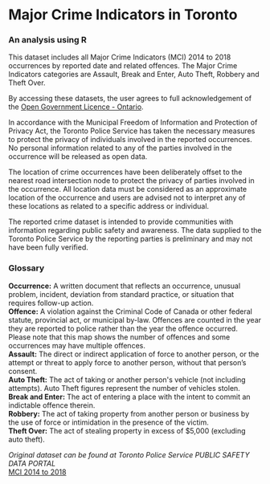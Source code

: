 # Major Crime Indicators in Toronto
### An analysis using R

This dataset includes all Major Crime Indicators (MCI) 2014 to 2018 occurrences by reported date and related offences.
The Major Crime Indicators categories are Assault, Break and Enter, Auto Theft, Robbery and Theft Over.  

By accessing these datasets, the user agrees to full acknowledgement of the [Open Government Licence - Ontario](https://www.ontario.ca/page/open-government-licence-ontario).  

In accordance with the Municipal Freedom of Information and Protection of Privacy Act, the Toronto Police Service has taken the necessary measures to protect the privacy of individuals involved in the reported occurrences. No personal information related to any of the parties involved in the occurrence will be released as open data.  

The location of crime occurrences have been deliberately offset to the nearest road intersection node to protect the privacy of parties involved in the occurrence. All location data must be considered as an approximate location of the occurrence and users are advised not to interpret any of these locations as related to a specific address or individual.  

The reported crime dataset is intended to provide communities with information regarding public safety and awareness. The data supplied to the Toronto Police Service by the reporting parties is preliminary and may not have been fully verified.

### Glossary
**Occurrence:** A written document that reflects an occurrence, unusual problem, incident, deviation from standard practice, or situation that requires follow-up action.  
**Offence:** A violation against the Criminal Code of Canada or other federal statute, provincial act, or municipal by-law. Offences are counted in the year they are reported to police rather than the year the offence occurred. Please note that this map shows the number of offences and some occurrences may have multiple offences.  
**Assault:** The direct or indirect application of force to another person, or the attempt or threat to apply force to another person, without that person’s consent.  
**Auto Theft:** The act of taking or another person's vehicle (not including attempts). Auto Theft figures represent the number of vehicles stolen.  
**Break and Enter:** The act of entering a place with the intent to commit an indictable offence therein.  
**Robbery:** The act of taking property from another person or business by the use of force or intimidation in the presence of the victim.  
**Theft Over:** The act of stealing property in excess of $5,000 (excluding auto theft).  

*Original dataset can be found at Toronto Police Service PUBLIC SAFETY DATA PORTAL*  
[MCI 2014 to 2018](http://data.torontopolice.on.ca/datasets/mci-2014-to-2018)


